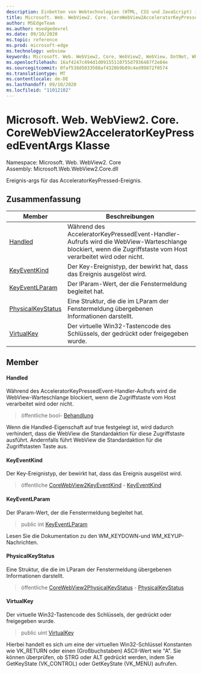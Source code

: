 ```yaml
---
description: Einbetten von Webtechnologien (HTML, CSS und JavaScript) in ihre systemeigenen Anwendungen mit dem Microsoft Edge WebView2-Steuerelement
title: Microsoft. Web. WebView2. Core. CoreWebView2AcceleratorKeyPressedEventArgs
author: MSEdgeTeam
ms.author: msedgedevrel
ms.date: 09/10/2020
ms.topic: reference
ms.prod: microsoft-edge
ms.technology: webview
keywords: Microsoft. Web. WebView2, Core, WebView2, WebView, DotNet, WPF, WinForms, APP, Edge, CoreWebView2, CoreWebView2Controller, Browser Control, Edge HTML, Microsoft. Web. WebView2. Core. CoreWebView2AcceleratorKeyPressedEventArgs
ms.openlocfilehash: 16af4247c494d1d09155110755d7936487f2e84e
ms.sourcegitcommit: 0faf538d5033508af4320b9b89c4ed99872f0574
ms.translationtype: MT
ms.contentlocale: de-DE
ms.lasthandoff: 09/10/2020
ms.locfileid: "11012102"
---
```

# Microsoft. Web. WebView2. Core. CoreWebView2AcceleratorKeyPressedEventArgs Klasse 

Namespace: Microsoft. Web. WebView2. Core \
Assembly: Microsoft.Web.WebView2.Core.dll

Ereignis-args für das AcceleratorKeyPressed-Ereignis.

## Zusammenfassung

 Member                        | Beschreibungen
--------------------------------|---------------------------------------------
[Handled](#handled) | Während des AcceleratorKeyPressedEvent-Handler-Aufrufs wird die WebView-Warteschlange blockiert, wenn die Zugriffstaste vom Host verarbeitet wird oder nicht.
[KeyEventKind](#keyeventkind) | Der Key-Ereignistyp, der bewirkt hat, dass das Ereignis ausgelöst wird.
[KeyEventLParam](#keyeventlparam) | Der lParam-Wert, der die Fenstermeldung begleitet hat.
[PhysicalKeyStatus](#physicalkeystatus) | Eine Struktur, die die im LParam der Fenstermeldung übergebenen Informationen darstellt.
[VirtualKey](#virtualkey) | Der virtuelle Win32-Tastencode des Schlüssels, der gedrückt oder freigegeben wurde.

## Member

#### Handled 

Während des AcceleratorKeyPressedEvent-Handler-Aufrufs wird die WebView-Warteschlange blockiert, wenn die Zugriffstaste vom Host verarbeitet wird oder nicht.

> öffentliche bool- [Behandlung](#handled)

Wenn die Handled-Eigenschaft auf true festgelegt ist, wird dadurch verhindert, dass die WebView die Standardaktion für diese Zugriffstaste ausführt. Andernfalls führt WebView die Standardaktion für die Zugriffstasten Taste aus.

#### KeyEventKind 

Der Key-Ereignistyp, der bewirkt hat, dass das Ereignis ausgelöst wird.

> öffentliche [CoreWebView2KeyEventKind](./namespace-microsoft-web-webview2-core.md) - [KeyEventKind](#keyeventkind)

#### KeyEventLParam 

Der lParam-Wert, der die Fenstermeldung begleitet hat.

> public int [KeyEventLParam](#keyeventlparam)

Lesen Sie die Dokumentation zu den WM_KEYDOWN-und WM_KEYUP-Nachrichten.

#### PhysicalKeyStatus 

Eine Struktur, die die im LParam der Fenstermeldung übergebenen Informationen darstellt.

> öffentliche [CoreWebView2PhysicalKeyStatus](microsoft-web-webview2-core-corewebview2physicalkeystatus.md) - [PhysicalKeyStatus](#physicalkeystatus)

#### VirtualKey 

Der virtuelle Win32-Tastencode des Schlüssels, der gedrückt oder freigegeben wurde.

> public uint [VirtualKey](#virtualkey)

Hierbei handelt es sich um eine der virtuellen Win32-Schlüssel Konstanten wie VK_RETURN oder einen (Großbuchstaben) ASCII-Wert wie "A". Sie können überprüfen, ob STRG oder ALT gedrückt werden, indem Sie GetKeyState (VK_CONTROL) oder GetKeyState (VK_MENU) aufrufen.

